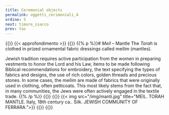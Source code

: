 ```yaml
---
title: Ceremonial objects
permalink: oggetti_cerimoniali_4
ordine: 5
next: timore_isacco
prev: tas
---
```

{{<row class="approfondimento">}}
{{< approfondimento >}}
{{<column>}}
{{% p %}}# *Meil* – Mantle
The *Torah* is clothed in prized ornamental fabric dressings called meilim (mantles).

Jewish tradition requires active participation from the women in preparing vestments to honor the Lord and his Law, items to be made following Biblical
recommendations for embroidery, the text specifying the types of fabrics and designs, the use of rich colors, golden threads and precious stones.
In some cases, the meilim are made of fabrics that were originally used in clothing, often petticoats. This most likely stems from the fact that, in many
communities, the Jews were often actively engaged in the textile trade.
{{% /p %}}
{{</column>}}
{{<column>}}
{{< img src="/img/manti.jpg" title="MEIL. TORAH MANTLE. Italy, 18th century ca.. Silk. JEWISH COMMUNITY OF FERRARA.">}}
{{</column>}}
{{</row>}}